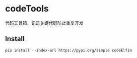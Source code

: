 # codeTools

代码工具箱，记录关键代码防止重复开发


## Install


```shell
pip install --index-url https://pypi.org/simple codeElfin
```

